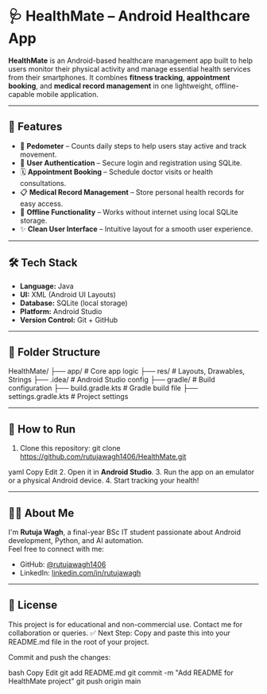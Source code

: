 # 🩺 HealthMate – Android Healthcare App

**HealthMate** is an Android-based healthcare management app built to help users monitor their physical activity and manage essential health services from their smartphones. It combines **fitness tracking**, **appointment booking**, and **medical record management** in one lightweight, offline-capable mobile application.

---

## 📱 Features

- 👣 **Pedometer** – Counts daily steps to help users stay active and track movement.
- 🔐 **User Authentication** – Secure login and registration using SQLite.
- 🗓️ **Appointment Booking** – Schedule doctor visits or health consultations.
- 📋 **Medical Record Management** – Store personal health records for easy access.
- 📶 **Offline Functionality** – Works without internet using local SQLite storage.
- ✨ **Clean User Interface** – Intuitive layout for a smooth user experience.

---

## 🛠️ Tech Stack

- **Language:** Java  
- **UI:** XML (Android UI Layouts)  
- **Database:** SQLite (local storage)  
- **Platform:** Android Studio  
- **Version Control:** Git + GitHub  

---

## 📂 Folder Structure

HealthMate/
├── app/ # Core app logic
├── res/ # Layouts, Drawables, Strings
├── .idea/ # Android Studio config
├── gradle/ # Build configuration
├── build.gradle.kts # Gradle build file
├── settings.gradle.kts # Project settings

---

## 🚀 How to Run

1. Clone this repository:
git clone https://github.com/rutujawagh1406/HealthMate.git

yaml
Copy
Edit
2. Open it in **Android Studio**.
3. Run the app on an emulator or a physical Android device.
4. Start tracking your health!

---

## 🙋‍♀️ About Me

I'm **Rutuja Wagh**, a final-year BSc IT student passionate about Android development, Python, and AI automation.  
Feel free to connect with me:  
- GitHub: [@rutujawagh1406](https://github.com/rutujawagh1406)  
- LinkedIn: [linkedin.com/in/rutujawagh](https://linkedin.com/in/rutujawagh)

---

## 📄 License

This project is for educational and non-commercial use. Contact me for collaboration or queries.
✅ Next Step:
Copy and paste this into your README.md file in the root of your project.

Commit and push the changes:

bash
Copy
Edit
git add README.md
git commit -m "Add README for HealthMate project"
git push origin main
